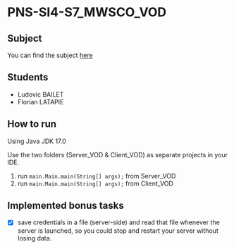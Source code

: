 # PNS-SI4-S7_MWSCO_VOD

## Subject
You can find the subject [here](./subject.md)
## Students
- Ludovic BAILET
- Florian LATAPIE

## How to run 
Using Java JDK 17.0

Use the two folders (Server_VOD & Client_VOD) as separate projects in your IDE. 
1. run `main.Main.main(String[] args);` from Server_VOD
2. run `main.Main.main(String[] args);` from Client_VOD

## Implemented bonus tasks
- [x] save credentials in a file (server-side) and read that file whenever the server is launched, so you could stop and restart your server without losing data.
